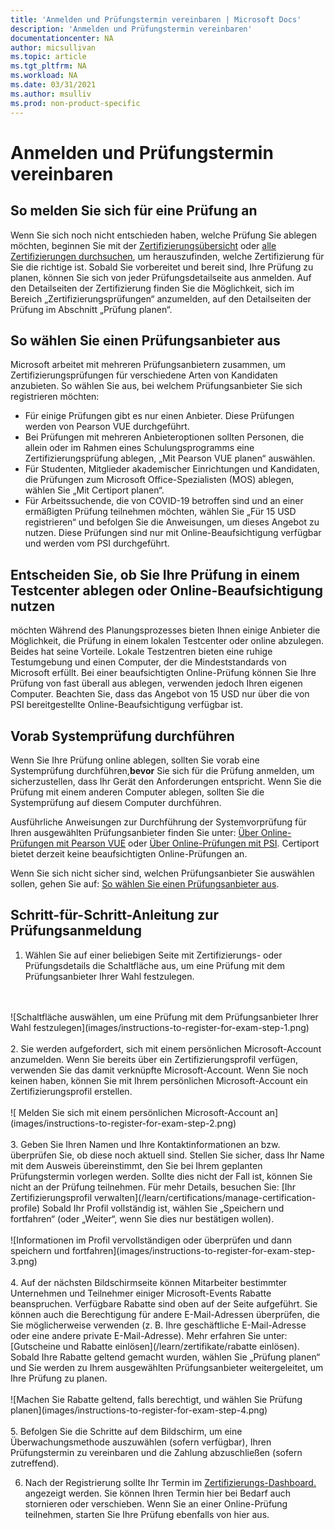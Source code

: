 ```yaml
---
title: 'Anmelden und Prüfungstermin vereinbaren | Microsoft Docs'
description: 'Anmelden und Prüfungstermin vereinbaren' 
documentationcenter: NA 
author: micsullivan
ms.topic: article
ms.tgt_pltfrm: NA
ms.workload: NA
ms.date: 03/31/2021
ms.author: msulliv
ms.prod: non-product-specific
---
```

# Anmelden und Prüfungstermin vereinbaren

## So melden Sie sich für eine Prüfung an

Wenn Sie sich noch nicht entschieden haben, welche Prüfung Sie ablegen möchten, beginnen Sie mit der [Zertifizierungsübersicht](/learn/certifications/) oder [alle Zertifizierungen durchsuchen](/learn/certifications/browse/), um herauszufinden, welche Zertifizierung für Sie die richtige ist. Sobald Sie vorbereitet und bereit sind, Ihre Prüfung zu planen, können Sie sich von jeder Prüfungsdetailseite aus anmelden. Auf den Detailseiten der Zertifizierung finden Sie die Möglichkeit, sich im Bereich „Zertifizierungsprüfungen“ anzumelden, auf den Detailseiten der Prüfung im Abschnitt „Prüfung planen“.

## <a name="how-to-choose-an-exam-delivery-provider"></a> So wählen Sie einen Prüfungsanbieter aus

Microsoft arbeitet mit mehreren Prüfungsanbietern zusammen, um Zertifizierungsprüfungen für verschiedene Arten von Kandidaten anzubieten. So wählen Sie aus, bei welchem Prüfungsanbieter Sie sich registrieren möchten:

- Für einige Prüfungen gibt es nur einen Anbieter. Diese Prüfungen werden von Pearson VUE durchgeführt.
- Bei Prüfungen mit mehreren Anbieteroptionen sollten Personen, die allein oder im Rahmen eines Schulungsprogramms eine Zertifizierungsprüfung ablegen, „Mit Pearson VUE planen“ auswählen.
- Für Studenten, Mitglieder akademischer Einrichtungen und Kandidaten, die Prüfungen zum Microsoft Office-Spezialisten (MOS) ablegen, wählen Sie „Mit Certiport planen“.
- Für Arbeitssuchende, die von COVID-19 betroffen sind und an einer ermäßigten Prüfung teilnehmen möchten, wählen Sie „Für 15 USD registrieren“ und befolgen Sie die Anweisungen, um dieses Angebot zu nutzen. Diese Prüfungen sind nur mit Online-Beaufsichtigung verfügbar und werden vom PSI durchgeführt.

## Entscheiden Sie, ob Sie Ihre Prüfung in einem Testcenter ablegen oder Online-Beaufsichtigung nutzen

möchten Während des Planungsprozesses bieten Ihnen einige Anbieter die Möglichkeit, die Prüfung in einem lokalen Testcenter oder online abzulegen. Beides hat seine Vorteile. Lokale Testzentren bieten eine ruhige Testumgebung und einen Computer, der die Mindeststandards von Microsoft erfüllt. Bei einer beaufsichtigten Online-Prüfung können Sie Ihre Prüfung von fast überall aus ablegen, verwenden jedoch Ihren eigenen Computer. Beachten Sie, dass das Angebot von 15 USD nur über die von PSI bereitgestellte Online-Beaufsichtigung verfügbar ist.

## Vorab Systemprüfung durchführen

Wenn Sie Ihre Prüfung online ablegen, sollten Sie vorab eine Systemprüfung durchführen,**bevor** Sie sich für die Prüfung anmelden, um sicherzustellen, dass Ihr Gerät den Anforderungen entspricht. Wenn Sie die Prüfung mit einem anderen Computer ablegen, sollten Sie die Systemprüfung auf diesem Computer durchführen.

Ausführliche Anweisungen zur Durchführung der Systemvorprüfung für Ihren ausgewählten Prüfungsanbieter finden Sie unter: [Über Online-Prüfungen mit Pearson VUE](/learn/certifications/online-exams) oder [Über Online-Prüfungen mit PSI](/learn/certifications/online-exams-psi). Certiport bietet derzeit keine beaufsichtigten Online-Prüfungen an.

Wenn Sie sich nicht sicher sind, welchen Prüfungsanbieter Sie auswählen sollen, gehen Sie auf: [So wählen Sie einen Prüfungsanbieter aus](#how-to-choose-an-exam-delivery-anbieter).

## Schritt-für-Schritt-Anleitung zur Prüfungsanmeldung

1. Wählen Sie auf einer beliebigen Seite mit Zertifizierungs- oder Prüfungsdetails die Schaltfläche aus, um eine Prüfung mit dem Prüfungsanbieter Ihrer Wahl festzulegen.
<br/>
<br/>
![Schaltfläche auswählen, um eine Prüfung mit dem Prüfungsanbieter Ihrer Wahl festzulegen](images/instructions-to-register-for-exam-step-1.png)
<br/>
<br/>
2. Sie werden aufgefordert, sich mit einem persönlichen Microsoft-Account anzumelden. Wenn Sie bereits über ein Zertifizierungsprofil verfügen, verwenden Sie das damit verknüpfte Microsoft-Account. Wenn Sie noch keinen haben, können Sie mit Ihrem persönlichen Microsoft-Account ein Zertifizierungsprofil erstellen.
<br/>
<br/>
![ Melden Sie sich mit einem persönlichen Microsoft-Account an](images/instructions-to-register-for-exam-step-2.png)
<br/>
<br/>
3. Geben Sie Ihren Namen und Ihre Kontaktinformationen an bzw. überprüfen Sie, ob diese noch aktuell sind. Stellen Sie sicher, dass Ihr Name mit dem Ausweis übereinstimmt, den Sie bei Ihrem geplanten Prüfungstermin vorlegen werden. Sollte dies nicht der Fall ist, können Sie nicht an der Prüfung teilnehmen. Für mehr Details, besuchen Sie: [Ihr Zertifizierungsprofil verwalten](/learn/certifications/manage-certification-profile) Sobald Ihr Profil vollständig ist, wählen Sie „Speichern und fortfahren“ (oder „Weiter“, wenn Sie dies nur bestätigen wollen).
<br/>
<br/>
![Informationen im Profil vervollständigen oder überprüfen und dann speichern und fortfahren](images/instructions-to-register-for-exam-step-3.png)
<br/>
<br/>
4. Auf der nächsten Bildschirmseite können Mitarbeiter bestimmter Unternehmen und Teilnehmer einiger Microsoft-Events Rabatte beanspruchen. Verfügbare Rabatte sind oben auf der Seite aufgeführt. Sie können auch die Berechtigung für andere E-Mail-Adressen überprüfen, die Sie möglicherweise verwenden (z. B. Ihre geschäftliche E-Mail-Adresse oder eine andere private E-Mail-Adresse). Mehr erfahren Sie unter: [Gutscheine und Rabatte einlösen](/learn/zertifikate/rabatte einlösen). Sobald Ihre Rabatte geltend gemacht wurden, wählen Sie „Prüfung planen“ und Sie werden zu Ihrem ausgewählten Prüfungsanbieter weitergeleitet, um Ihre Prüfung zu planen.
<br/>
<br/>
![Machen Sie Rabatte geltend, falls berechtigt, und wählen Sie Prüfung planen](images/instructions-to-register-for-exam-step-4.png)
<br/>
<br/>
5. Befolgen Sie die Schritte auf dem Bildschirm, um eine Überwachungsmethode auszuwählen (sofern verfügbar), Ihren Prüfungstermin zu vereinbaren und die Zahlung abzuschließen (sofern zutreffend).

6. Nach der Registrierung sollte Ihr Termin im [Zertifizierungs-Dashboard.](https://aka.ms/certdashboard) angezeigt werden. Sie können Ihren Termin hier bei Bedarf auch stornieren oder verschieben. Wenn Sie an einer Online-Prüfung teilnehmen, starten Sie Ihre Prüfung ebenfalls von hier aus.

